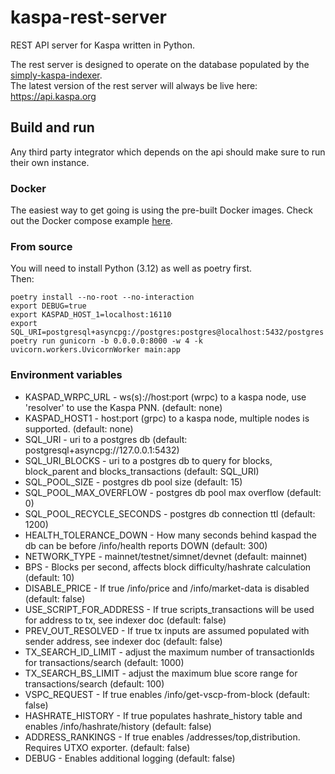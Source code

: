 # kaspa-rest-server
REST API server for Kaspa written in Python.  

The rest server is designed to operate on the database populated by the [simply-kaspa-indexer](https://github.com/supertypo/simply-kaspa-indexer).  
The latest version of the rest server will always be live here: https://api.kaspa.org  

## Build and run
Any third party integrator which depends on the api should make sure to run their own instance.

### Docker
The easiest way to get going is using the pre-built Docker images. Check out the Docker compose example [here](https://github.com/supertypo/simply-kaspa-indexer).

### From source
You will need to install Python (3.12) as well as poetry first.  
Then:
```shell
poetry install --no-root --no-interaction
export DEBUG=true
export KASPAD_HOST_1=localhost:16110
export SQL_URI=postgresql+asyncpg://postgres:postgres@localhost:5432/postgres
poetry run gunicorn -b 0.0.0.0:8000 -w 4 -k uvicorn.workers.UvicornWorker main:app
```

### Environment variables

* KASPAD_WRPC_URL - ws(s)://host:port (wrpc) to a kaspa node, use 'resolver' to use the Kaspa PNN. (default: none)
* KASPAD_HOST1 - host:port (grpc) to a kaspa node, multiple nodes is supported. (default: none)
* SQL_URI - uri to a postgres db (default: postgresql+asyncpg://127.0.0.1:5432)
* SQL_URI_BLOCKS - uri to a postgres db to query for blocks, block_parent and blocks_transactions (default: SQL_URI)
* SQL_POOL_SIZE - postgres db pool size (default: 15)
* SQL_POOL_MAX_OVERFLOW - postgres db pool max overflow (default: 0)
* SQL_POOL_RECYCLE_SECONDS - postgres db connection ttl (default: 1200)
* HEALTH_TOLERANCE_DOWN - How many seconds behind kaspad the db can be before /info/health reports DOWN (default: 300)
* NETWORK_TYPE - mainnet/testnet/simnet/devnet (default: mainnet)
* BPS - Blocks per second, affects block difficulty/hashrate calculation (default: 10)
* DISABLE_PRICE - If true /info/price and /info/market-data is disabled (default: false)
* USE_SCRIPT_FOR_ADDRESS - If true scripts_transactions will be used for address to tx, see indexer doc (default: false)
* PREV_OUT_RESOLVED - If true tx inputs are assumed populated with sender address, see indexer doc (default: false)
* TX_SEARCH_ID_LIMIT - adjust the maximum number of transactionIds for transactions/search (default: 1000)
* TX_SEARCH_BS_LIMIT - adjust the maximum blue score range for transactions/search (default: 100)
* VSPC_REQUEST - If true enables /info/get-vscp-from-block (default: false)
* HASHRATE_HISTORY - If true populates hashrate_history table and enables /info/hashrate/history (default: false)
* ADDRESS_RANKINGS - If true enables /addresses/top,distribution. Requires UTXO exporter. (default: false)
* DEBUG - Enables additional logging (default: false)
